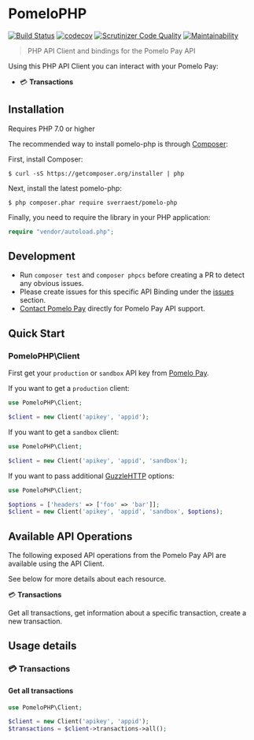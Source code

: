 # PomeloPHP

[![Build Status](https://travis-ci.org/sverraest/pomelo-php.svg?branch=master)](https://travis-ci.org/sverraest/pomelo-php)
[![codecov](https://codecov.io/gh/sverraest/pomelo-php/branch/master/graph/badge.svg)](https://codecov.io/gh/sverraest/pomelo-php)
[![Scrutinizer Code Quality](https://scrutinizer-ci.com/g/sverraest/pomelo-php/badges/quality-score.png?b=master)](https://scrutinizer-ci.com/g/sverraest/pomelo-php/?branch=master)
[![Maintainability](https://api.codeclimate.com/v1/badges/ef5f5dd14aeac02f0daf/maintainability)](https://codeclimate.com/github/sverraest/pomelo-php/maintainability)

> PHP API Client and bindings for the Pomelo Pay API

Using this PHP API Client you can interact with your Pomelo Pay:
- 💳 __Transactions__

## Installation

Requires PHP 7.0 or higher

The recommended way to install pomelo-php is through [Composer](https://getcomposer.org):

First, install Composer:

```
$ curl -sS https://getcomposer.org/installer | php
```

Next, install the latest pomelo-php:

```
$ php composer.phar require sverraest/pomelo-php
```

Finally, you need to require the library in your PHP application:

```php
require "vendor/autoload.php";
```

## Development

- Run `composer test` and `composer phpcs` before creating a PR to detect any obvious issues.
- Please create issues for this specific API Binding under the [issues](https://github.com/sverraest/revolut-php/issues) section.
- [Contact Pomelo Pay](https://www.pomelopay.com) directly for Pomelo Pay API support.


## Quick Start
### PomeloPHP\Client
First get your `production` or `sandbox` API key from [Pomelo Pay](https://app.pomelopay.com/dashboard/apps).

If you want to get a `production` client:

```php
use PomeloPHP\Client;

$client = new Client('apikey', 'appid');
```

If you want to get a `sandbox` client:

```php
use PomeloPHP\Client;

$client = new Client('apikey', 'appid', 'sandbox');
```

If you want to pass additional [GuzzleHTTP](https://github.com/guzzle/guzzle) options:

```php
use PomeloPHP\Client;

$options = ['headers' => ['foo' => 'bar']];
$client = new Client('apikey', 'appid', 'sandbox', $options);
```

## Available API Operations

The following exposed API operations from the Pomelo Pay API are available using the API Client.

See below for more details about each resource.

💳 __Transactions__

Get all transactions, get information about a specific transaction, create a new transaction.

## Usage details

### 💳 Transactions
#### Get all transactions

```php
use PomeloPHP\Client;

$client = new Client('apikey', 'appid');
$transactions = $client->transactions->all();
```

